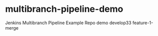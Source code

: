 # multibranch-pipeline-demo
Jenkins Multibranch Pipeline Example Repo demo develop33 feature-1-merge
